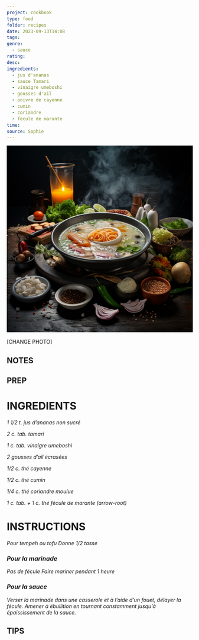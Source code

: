 ```yaml
---
project: cookbook
type: food
folder: recipes
date: 2023-09-13T14:08
tags: 
genre:
  - sauce
rating: 
desc: 
ingredients:
  - jus d'ananas
  - sauce Tamari
  - vinaigre umeboshi
  - gousses d'ail
  - poivre de cayenne
  - cumin
  - coriandre
  - fecule de marante
time: 
source: Sophie
---
```


![IMAGE](_default.png)


[CHANGE PHOTO]


## NOTES




## PREP


# INGREDIENTS

_1 1/2 t. jus d’ananas non sucré_

_2 c. tab. tamari_

_1 c. tab. vinaigre umeboshi_

_2 gousses d’ail écrasées_

_1/2 c. thé cayenne_

_1/2 c. thé cumin_

_1/4 c. thé coriandre moulue_

_1 c. tab. + 1 c. thé fécule de marante_
_(arrow-root)_


# INSTRUCTIONS

_Pour tempeh ou tofu_
_Donne 1/2 tasse_

### _Pour la marinade_

_Pas de fécule_
_Faire mariner pendant 1 heure_


### _Pour la sauce_

_Verser la marinade dans une casserole et à_
_l’aide d’un fouet, délayer la fécule. Amener_
_à ébullition en tournant constamment jusqu’à_
_épaississement de la sauce._



## TIPS



